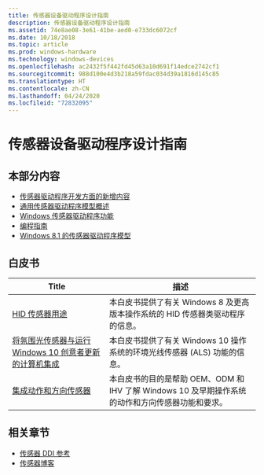 ```yaml
---
title: 传感器设备驱动程序设计指南
description: 传感器设备驱动程序设计指南
ms.assetid: 74e8ae08-3e61-41be-aed0-e733dc6072cf
ms.date: 10/18/2018
ms.topic: article
ms.prod: windows-hardware
ms.technology: windows-devices
ms.openlocfilehash: ac2432f5f442fd45d63a10d691f14edce2742cf1
ms.sourcegitcommit: 988d100e4d3b218a59fdac034d39a1816d145c85
ms.translationtype: HT
ms.contentlocale: zh-CN
ms.lasthandoff: 04/24/2020
ms.locfileid: "72832095"
---
```

# <a name="sensor-device-driver-design-guide"></a>传感器设备驱动程序设计指南


## <a name="in-this-section"></a>本部分内容


-   [传感器驱动程序开发方面的新增内容](what-s-new-in-sensors.md)
-   [通用传感器驱动程序模型概述](overview-of-converged-sensor-driver-model.md)
-   [Windows 传感器驱动程序功能](windows-sensor-driver-features.md)
-   [编程指南](programming-guide-v2.md)
-   [Windows 8.1 的传感器驱动程序模型](sensor-driver-model-for-windows-8-1.md)

## <a name="whitepapers"></a>白皮书

| Title | 描述 |
| -- | -- |
| [HID 传感器用途](https://docs.microsoft.com/windows-hardware/design/whitepapers/hid-sensors-usages) | 本白皮书提供了有关 Windows 8 及更高版本操作系统的 HID 传感器类驱动程序的信息。 |
| [将氛围光传感器与运行 Windows 10 创意者更新的计算机集成](https://docs.microsoft.com/windows-hardware/design/whitepapers/integrating-ambient-light-sensors-with-computers-running-windows-10-creators-update) | 本白皮书提供了有关 Windows 10 操作系统的环境光线传感器 (ALS) 功能的信息。  |
| [集成动作和方向传感器](https://docs.microsoft.com/windows-hardware/design/whitepapers/integrating-motion-and-orientation-sensors) | 本白皮书的目的是帮助 OEM、ODM 和 IHV 了解 Windows 10 及早期操作系统的动作和方向传感器功能和要求。 |

## <a name="related-sections"></a>相关章节

-   [传感器 DDI 参考](https://docs.microsoft.com/windows-hardware/drivers/ddi/_sensors/)
-   [传感器博客](https://techcommunity.microsoft.com/t5/Microsoft-Sensors-Blog/bg-p/MicrosoftSensorsBlog)

 

 




